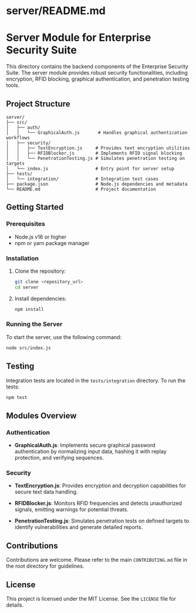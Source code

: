 # server/README.md

# Server Module for Enterprise Security Suite

This directory contains the backend components of the Enterprise Security Suite. The server module provides robust security functionalities, including encryption, RFID blocking, graphical authentication, and penetration testing tools.

## Project Structure

```
server/
├── src/
│   ├── auth/
│   │   └── GraphicalAuth.js       # Handles graphical authentication workflows
│   ├── security/
│   │   ├── TextEncryption.js     # Provides text encryption utilities
│   │   ├── RFIDBlocker.js        # Implements RFID signal blocking
│   │   └── PenetrationTesting.js # Simulates penetration testing on targets
│   └── index.js                  # Entry point for server setup
├── tests/
│   └── integration/              # Integration test cases
├── package.json                  # Node.js dependencies and metadata
└── README.md                     # Project documentation
```

## Getting Started

### Prerequisites
- Node.js v16 or higher
- npm or yarn package manager

### Installation
1. Clone the repository:
   ```bash
   git clone <repository_url>
   cd server
   ```

2. Install dependencies:
   ```bash
   npm install
   ```

### Running the Server
To start the server, use the following command:
```bash
node src/index.js
```

## Testing
Integration tests are located in the `tests/integration` directory. To run the tests:
```bash
npm test
```

## Modules Overview

### Authentication
- **GraphicalAuth.js**:
  Implements secure graphical password authentication by normalizing input data, hashing it with replay protection, and verifying sequences.

### Security
- **TextEncryption.js**:
  Provides encryption and decryption capabilities for secure text data handling.

- **RFIDBlocker.js**:
  Monitors RFID frequencies and detects unauthorized signals, emitting warnings for potential threats.

- **PenetrationTesting.js**:
  Simulates penetration tests on defined targets to identify vulnerabilities and generate detailed reports.

## Contributions
Contributions are welcome. Please refer to the main `CONTRIBUTING.md` file in the root directory for guidelines.

## License
This project is licensed under the MIT License. See the `LICENSE` file for details.
